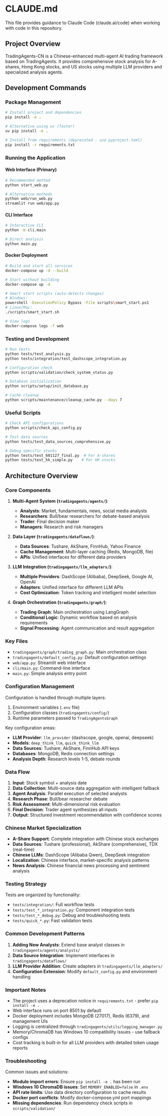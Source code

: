 # CLAUDE.md

This file provides guidance to Claude Code (claude.ai/code) when working with code in this repository.

## Project Overview

TradingAgents-CN is a Chinese-enhanced multi-agent AI trading framework based on TradingAgents. It provides comprehensive stock analysis for A-shares, Hong Kong stocks, and US stocks using multiple LLM providers and specialized analysis agents.

## Development Commands

### Package Management
```bash
# Install project and dependencies
pip install -e .

# Alternative using uv (faster)
uv pip install -e .

# Install from requirements (deprecated - use pyproject.toml)
pip install -r requirements.txt
```

### Running the Application

#### Web Interface (Primary)
```bash
# Recommended method
python start_web.py

# Alternative methods
python web/run_web.py
streamlit run web/app.py
```

#### CLI Interface
```bash
# Interactive CLI
python -m cli.main

# Direct analysis
python main.py
```

#### Docker Deployment
```bash
# Build and start all services
docker-compose up -d --build

# Start without building
docker-compose up -d

# Smart start scripts (auto-detects changes)
# Windows:
powershell -ExecutionPolicy Bypass -File scripts\smart_start.ps1
# Linux/Mac:
./scripts/smart_start.sh

# View logs
docker-compose logs -f web
```

### Testing and Development
```bash
# Run tests
python tests/test_analysis.py
python tests/integration/test_dashscope_integration.py

# Configuration check
python scripts/validation/check_system_status.py

# Database initialization
python scripts/setup/init_database.py

# Cache cleanup
python scripts/maintenance/cleanup_cache.py --days 7
```

### Useful Scripts
```bash
# Check API configurations
python scripts/check_api_config.py

# Test data sources
python tests/test_data_sources_comprehensive.py

# Debug specific stocks
python tests/test_601127_final.py  # For A-shares
python tests/test_hk_simple.py    # For HK stocks
```

## Architecture Overview

### Core Components

1. **Multi-Agent System (`tradingagents/agents/`)**:
   - **Analysts**: Market, fundamentals, news, social media analysts
   - **Researchers**: Bull/bear researchers for debate-based analysis
   - **Trader**: Final decision maker
   - **Managers**: Research and risk managers

2. **Data Layer (`tradingagents/dataflows/`)**:
   - **Data Sources**: Tushare, AkShare, FinnHub, Yahoo Finance
   - **Cache Management**: Multi-layer caching (Redis, MongoDB, file)
   - **APIs**: Unified interfaces for different data providers

3. **LLM Integration (`tradingagents/llm_adapters/`)**:
   - **Multiple Providers**: DashScope (Alibaba), DeepSeek, Google AI, OpenAI
   - **Adapters**: Unified interface for different LLM APIs
   - **Cost Optimization**: Token tracking and intelligent model selection

4. **Graph Orchestration (`tradingagents/graph/`)**:
   - **Trading Graph**: Main orchestration using LangGraph
   - **Conditional Logic**: Dynamic workflow based on analysis requirements
   - **Signal Processing**: Agent communication and result aggregation

### Key Files

- `tradingagents/graph/trading_graph.py`: Main orchestration class
- `tradingagents/default_config.py`: Default configuration settings
- `web/app.py`: Streamlit web interface
- `cli/main.py`: Command-line interface
- `main.py`: Simple analysis entry point

### Configuration Management

Configuration is handled through multiple layers:
1. Environment variables (`.env` file)
2. Configuration classes (`tradingagents/config/`)
3. Runtime parameters passed to `TradingAgentsGraph`

Key configuration areas:
- **LLM Provider**: `llm_provider` (dashscope, google, openai, deepseek)
- **Models**: `deep_think_llm`, `quick_think_llm`
- **Data Sources**: Tushare, AkShare, FinnHub API keys
- **Databases**: MongoDB, Redis connection settings
- **Analysis Depth**: Research levels 1-5, debate rounds

### Data Flow

1. **Input**: Stock symbol + analysis date
2. **Data Collection**: Multi-source data aggregation with intelligent fallback
3. **Agent Analysis**: Parallel execution of selected analysts
4. **Research Phase**: Bull/bear researcher debate
5. **Risk Assessment**: Multi-dimensional risk evaluation
6. **Final Decision**: Trader agent synthesizes all inputs
7. **Output**: Structured investment recommendation with confidence scores

### Chinese Market Specialization

- **A-Share Support**: Complete integration with Chinese stock exchanges
- **Data Sources**: Tushare (professional), AkShare (comprehensive), TDX (real-time)
- **Chinese LLMs**: DashScope (Alibaba Qwen), DeepSeek integration
- **Localization**: Chinese interface, market-specific analysis patterns
- **News Analysis**: Chinese financial news processing and sentiment analysis

### Testing Strategy

Tests are organized by functionality:
- `tests/integration/`: Full workflow tests
- `tests/test_*_integration.py`: Component integration tests
- `tests/test_*_debug.py`: Debug and troubleshooting tests
- `tests/quick_*.py`: Fast validation tests

### Common Development Patterns

1. **Adding New Analysts**: Extend base analyst classes in `tradingagents/agents/analysts/`
2. **Data Source Integration**: Implement interfaces in `tradingagents/dataflows/`
3. **LLM Provider Addition**: Create adapters in `tradingagents/llm_adapters/`
4. **Configuration Extension**: Modify `default_config.py` and environment handling

### Important Notes

- The project uses a deprecation notice in `requirements.txt` - prefer `pip install -e .`
- Web interface runs on port 8501 by default
- Docker deployment includes MongoDB (27017), Redis (6379), and management UIs
- Logging is centralized through `tradingagents/utils/logging_manager.py`
- Memory/ChromaDB has Windows 10 compatibility issues - use fallback configs
- Cost tracking is built-in for all LLM providers with detailed token usage reports

### Troubleshooting

Common issues and solutions:
- **Module import errors**: Ensure `pip install -e .` has been run
- **Windows 10 ChromaDB issues**: Set `MEMORY_ENABLED=false` in `.env`
- **API rate limits**: Use data directory configuration to cache results
- **Docker port conflicts**: Modify docker-compose.yml port mappings
- **Missing dependencies**: Run dependency check scripts in `scripts/validation/`